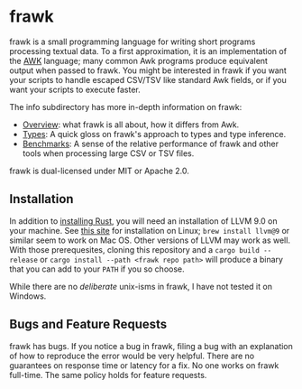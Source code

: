 # frawk

frawk is a small programming language for writing short programs processing
textual data. To a first approximation, it is an implementation of the
[AWK](https://en.wikipedia.org/wiki/AWK) language; many common Awk programs
produce equivalent output when passed to frawk. You might be interested in frawk
if you want your scripts to handle escaped CSV/TSV like standard Awk fields, or
if you want your scripts to execute faster.

The info subdirectory has more in-depth information on frawk:

* [Overview](https://github.com/ezrosent/frawk/blob/master/info/overview.md):
  what frawk is all about, how it differs from Awk.
* [Types](https://github.com/ezrosent/frawk/blob/master/info/types.md): A
  quick gloss on frawk's approach to types and type inference.
* [Benchmarks](https://github.com/ezrosent/frawk/blob/master/info/performance.md):
  A sense of the relative performance of frawk and other tools when processing
  large CSV or TSV files.

frawk is dual-licensed under MIT or Apache 2.0.

## Installation

In addition to [installing Rust](https://rustup.rs/), you will need an
installation of LLVM 9.0 on your machine. See [this site](https://apt.llvm.org/)
for installation on Linux; `brew install llvm@9` or similar seem to work on Mac
OS. Other versions of LLVM may work as well.  With those prerequesites, cloning
this repository and a `cargo build --release` or `cargo install --path <frawk
repo path>` will produce a binary that you can add to your `PATH` if you so
choose.

While there are no _deliberate_ unix-isms in frawk, I have not tested it on Windows.

## Bugs and Feature Requests

frawk has bugs. If you notice a bug in frawk, filing a bug with an explanation
of how to reproduce the error would be very helpful. There are no guarantees on
response time or latency for a fix. No one works on frawk full-time. The same
policy holds for feature requests.
